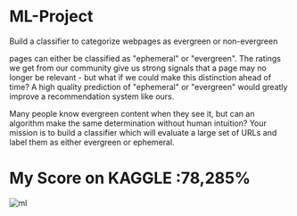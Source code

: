 # ML-Project
Build a classifier to categorize webpages as evergreen or non-evergreen


 pages can either be classified as "ephemeral" or "evergreen". The ratings we get from our community give us strong signals that a page may no longer be relevant - but what if we could make this distinction ahead of time? A high quality prediction of "ephemeral" or "evergreen" would greatly improve a recommendation system like ours.
 
 
 Many people know evergreen content when they see it, but can an algorithm make the same determination without human intuition? Your mission is to build a classifier which will evaluate a large set of URLs and label them as either evergreen or ephemeral. 
 
 
 # My Score on KAGGLE :78,285%
 
 
 ![ml](https://user-images.githubusercontent.com/40873969/214974267-a5df0426-515a-4303-97b8-f6763e974429.PNG)
